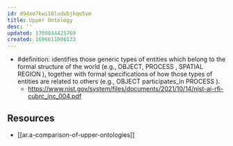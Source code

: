 ```yaml
---
id: d94xe7kwi10ludwbjhqo5vm
title: Upper Ontology
desc: ''
updated: 1709844425769
created: 1696611006133
---
```


- #definition: identifies those generic types of entities which belong to the formal structure of the world (e.g., OBJECT, PROCESS , SPATIAL REGION ), together with formal specifications of how those types of entities are related to others (e.g., OBJECT participates_in PROCESS ).
  - https://www.nist.gov/system/files/documents/2021/10/14/nist-ai-rfi-cubrc_inc_004.pdf

## Resources

- [[ar.a-comparison-of-upper-ontologies]]